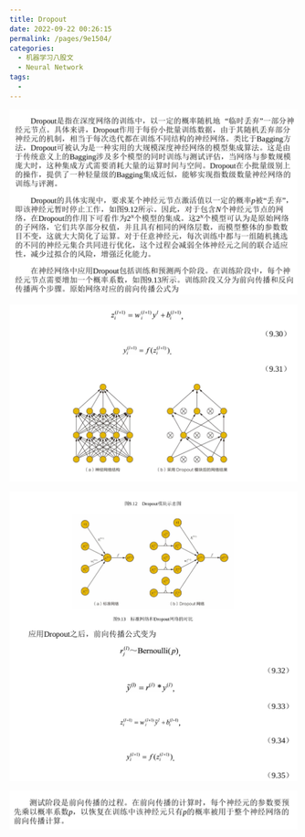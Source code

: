 ```yaml
---
title: Dropout
date: 2022-09-22 00:26:15
permalink: /pages/9e1504/
categories:
  - 机器学习八股文
  - Neural Network
tags:
  - 
---
```

![](https://raw.githubusercontent.com/emmableu/image/master/202209220027635.png)


![](https://raw.githubusercontent.com/emmableu/image/master/202209220028351.png)

![](https://raw.githubusercontent.com/emmableu/image/master/202209220028139.png)


![](https://raw.githubusercontent.com/emmableu/image/master/202209220029359.png)

